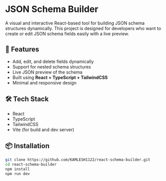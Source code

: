 # JSON Schema Builder

A visual and interactive React-based tool for building JSON schema structures dynamically. This project is designed for developers who want to create or edit JSON schema fields easily with a live preview.

## 🚀 Features

- Add, edit, and delete fields dynamically
- Support for nested schema structures
- Live JSON preview of the schema
- Built using **React + TypeScript + TailwindCSS**
- Minimal and responsive design

## 🛠️ Tech Stack

- React
- TypeScript
- TailwindCSS
- Vite (for build and dev server)

## 📦 Installation

```bash
git clone https://github.com/KAMLESH1122/react-schema-builder.git
cd react-schema-builder
npm install
npm run dev

